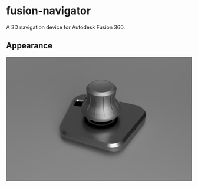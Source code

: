 # fusion-navigator
A 3D navigation device for Autodesk Fusion 360.

## Appearance
![](rendered-01.png)
